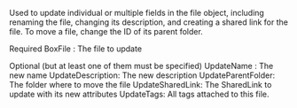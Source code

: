 Used to update individual or multiple fields in the file object, including renaming the file, changing its 
description, and creating a shared link for the file. To move a file, change the ID of its parent folder.

Required
BoxFile : The file to update 

Optional (but at least one of them must be specified)
UpdateName : The new name
UpdateDescription: The new description
UpdateParentFolder: The folder where to move the file
UpdateSharedLink: The SharedLink to update with its new attributes
UpdateTags: All tags attached to this file. 